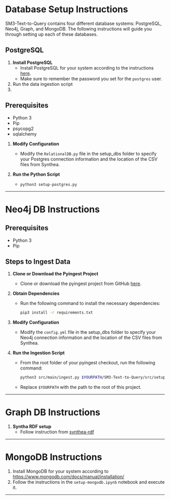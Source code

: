 # Database Setup Instructions

SM3-Text-to-Query contains four different database systems: PostgreSQL, Neo4j, Graph, and MongoDB. The following instructions will guide you through setting up each of these databases.


## PostgreSQL

1. **Install PostgreSQL**
   - Install PostgreSQL for your system according to the instructions [here](https://www.postgresql.org/download/).
   - Make sure to remember the password you set for the `postgres` user.
2. Run the data ingestion script
3. 



## Prerequisites
- Python 3
- Pip
- psycopg2
- sqlalchemy

1. **Modify Configuration**
   - Modify the `RelationalDB.py` file in the setup_dbs folder to specify your Postgres connection information and the location of the CSV files from Synthea.


2. **Run the Python Script**
   - `python3 setup-postgres.py`
--------------------------------------------------------------------------------------------------------------------------------------------------------------
# Neo4j DB Instructions

## Prerequisites
- Python 3
- Pip

## Steps to Ingest Data

1. **Clone or Download the Pyingest Project**
   - Clone or download the pyingest project from GitHub [here](https://github.com/neo4j-field/pyingest).

2. **Obtain Dependencies**
   - Run the following command to install the necessary dependencies:
     ```bash
     pip3 install -r requirements.txt
     ```

3. **Modify Configuration**
   - Modify the `config.yml` file in the setup_dbs folder to specify your Neo4j connection information and the location of the CSV files from Synthea.

4. **Run the Ingestion Script**
   - From the root folder of your pyingest checkout, run the following command:
     ```bash
     python3 src/main/ingest.py $YOURPATH/SM3-Text-to-Query/src/setup_dbs/config_neo4j.yml
     ```
   - Replace `$YOURPATH` with the path to the root of this project.
--------------------------------------------------------------------------------------------------------------------------------------------------------------
# Graph DB Instructions

1. **Syntha RDF setup**
   - Follow instruction from [synthea-rdf](https://github.com/SithursanS/synthea-rdf)
--------------------------------------------------------------------------------------------------------------------------------------------------------------
# MongoDB Instructions

1. Install MongoDB for your system according to https://www.mongodb.com/docs/manual/installation/
2. Follow the instructions in the `setup-mongodb.ipynb` notebook and execute it. 
--------------------------------------------------------------------------------------------------------------------------------------------------------------
